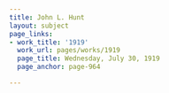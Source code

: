 ```yaml
---
title: John L. Hunt
layout: subject
page_links:
- work_title: '1919'
  work_url: pages/works/1919
  page_title: Wednesday, July 30, 1919
  page_anchor: page-964

---
```

